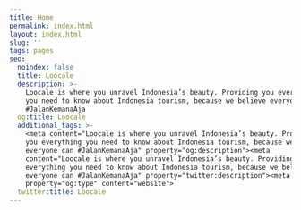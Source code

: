 ```yaml
---
title: Home
permalink: index.html
layout: index.html
slug: ''
tags: pages
seo:
  noindex: false
  title: Loocale
  description: >-
    Loocale is where you unravel Indonesia’s beauty. Providing you everything
    you need to know about Indonesia tourism, because we believe everyone can
    #JalanKemanaAja
  og:title: Loocale
  additional_tags: >-
    <meta content="Loocale is where you unravel Indonesia’s beauty. Providing
    you everything you need to know about Indonesia tourism, because we believe
    everyone can #JalanKemanaAja" property="og:description"><meta
    content="Loocale is where you unravel Indonesia’s beauty. Providing you
    everything you need to know about Indonesia tourism, because we believe
    everyone can #JalanKemanaAja" property="twitter:description"><meta
    property="og:type" content="website">
  twitter:title: Loocale
---
```



